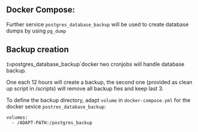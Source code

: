 ## Docker Compose:
Further service `postgres_database_backup` will be used to create database dumps by using `pg_dump`



## Backup creation
`
In `postgres_database_backup`docker two cronjobs will handle database backup.

One each 12 hours will create a backup, the second one (provided as clean up script in /scripts) will remove all backup fies and keep last 3.

To define the backup directory, adapt `volume` in `docker-compose.yml` for the docker sevice `postres_database_backup`:

```
volumes:  
  - /ADAPT-PATH:/postgres_backup
```
